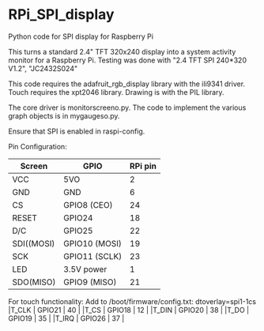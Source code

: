 # RPi_SPI_display
Python code for SPI display for Raspberry Pi

This turns a standard 2.4" TFT 320x240 display into a system activity
monitor for a Raspberry Pi. Testing was done with "2.4 TFT SPI 240*320 V1.2", "JC2432S024"

This code requires the adafruit_rgb_display library with the ili9341 driver. Touch
requires the xpt2046 library. Drawing is with the PIL library.

The core driver is monitorscreeno.py. The code to implement the various graph objects
is in mygaugeso.py.

Ensure that SPI is enabled in raspi-config.

Pin Configuration:

|Screen |GPIO | RPi pin |
|-------|-----|---------|
|VCC | 5VO | 2 |
|GND | GND | 6 |
|CS | GPIO8 (CEO) | 24 |
|RESET | GPIO24 | 18 |
|D/C | GPIO25 | 22 |
|SDI((MOSI) | GPIO10 (MOSI) | 19 |
|SCK | GPIO11 (SCLK) | 23 |
|LED | 3.5V power | 1 |
|SDO(MISO) | GPIO9 (MISO) | 21 |

For touch functionality:
Add to /boot/firmware/config.txt: dtoverlay=spi1-1cs
|T_CLK | GPIO21 | 40 |
|T_CS | GPIO18 | 12 |
|T_DIN | GPIO20 | 38 |
|T_DO | GPIO19 | 35 | 
|T_IRQ | GPIO26 | 37 |


